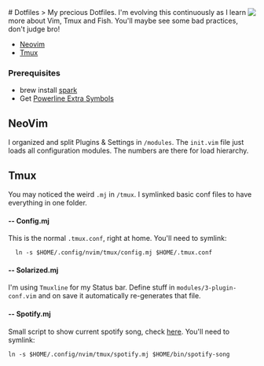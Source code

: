 <img src="http://i.imgur.com/MGJ4Xg7t.png" align="right" />
# Dotfiles
> My precious Dotfiles. I'm evolving this continuously as I learn more about Vim, Tmux and Fish. You'll maybe see some bad practices, don't judge bro!

- [Neovim](#neovim)
- [Tmux](#tmux)

### Prerequisites

- brew install [spark](https://github.com/holman/spark)
- Get [Powerline Extra Symbols](https://github.com/ryanoasis/powerline-extra-symbols)


## NeoVim

I organized and split Plugins & Settings in `/modules`.
The `init.vim` file just loads all configuration modules.
The numbers are there for load hierarchy.

## Tmux

You may noticed the weird `.mj` in `/tmux`. I symlinked basic conf files
to have everything in one folder.

#### -- Config.mj

This is the normal `.tmux.conf`, right at home. You'll need to symlink:

```
  ln -s $HOME/.config/nvim/tmux/config.mj $HOME/.tmux.conf
```

#### -- Solarized.mj

I'm using `Tmuxline` for my Status bar. Define stuff in `modules/3-plugin-conf.vim`
and on save it automatically re-generates that file.

#### -- Spotify.mj

Small script to show current spotify song, check [here](tmux/spotify.mj). You'll need to symlink:

```
ln -s $HOME/.config/nvim/tmux/spotify.mj $HOME/bin/spotify-song
```
